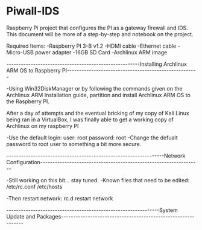 # Piwall-IDS
Raspberry Pi project that configures the PI as a gateway firewall and IDS.
This document will be more of a step-by-step and notebook on the project.

Required Items:
-Raspberry PI 3-B v1.2
-HDMI cable
-Ethernet cable
-Micro-USB power adapter
-16GB SD Card
-Archlinux ARM image

-------------------------------------------------------Installing Archlinux ARM OS to Raspberry PI------------------------------------------------------

-Using Win32DiskManager or by following the commands given on the Archlinux ARM Installation guide, partition and install Archlinux ARM OS to the Raspberry PI.
    
After a day of attempts and the eventual bricking of my copy of Kali Linux being ran in a VirtualBox, I was finally able to get a working copy of Archlinux on my       raspberry PI
    
-Use the default login:
    user: root
    password: root
-Change the defualt password to root user to something a bit more secure.


-----------------------------------------------------------------Network Configuration------------------------------------------------------------------

-Still working on this bit... stay tuned.
-Known files that need to be edited:
    /etc/rc.conf
    /etc/hosts
    
-Then restart network:
    rc.d restart network
    
---------------------------------------------------------------System Update and Packages--------------------------------------------------------------



